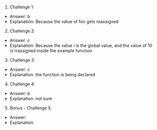 1. Challenge 1:
  - Answer: b
  - Explanation: Because the value of foo gets reassigned


2. Challenge 2:
  - Answer: c
  - Explanation: Because the value i is the global value, and the value of 10 is rrassigned inside the example function


3. Challenge 3:
  - Answer: c
  - Explanation: the function is being declared


4. Challenge 4:
  - Answer: b
  - Explanation: not sure


5. Bonus - Challenge 5:
  - Answer:
  - Explanation:
